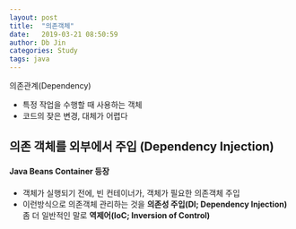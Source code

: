 ```yaml
---
layout: post
title:  "의존객체"
date:   2019-03-21 08:50:59
author: Db Jin
categories: Study
tags: java
---
```


의존관계(Dependency)
* 특정 작업을 수행할 때 사용하는 객체
* 코드의 잦은 변경, 대체가 어렵다

## 의존 객체를 외부에서 주입 (Dependency Injection)

#### Java Beans Container 등장
* 객체가 실행되기 전에, 빈 컨테이너가, 객체가 필요한 의존객체 주입
* 이런방식으로 의존객체 관리하는 것을
<b>의존성 주입(DI; Dependency Injection) </b>
 좀 더 일반적인 말로 <b>역제어(IoC; Inversion of Control)</b>